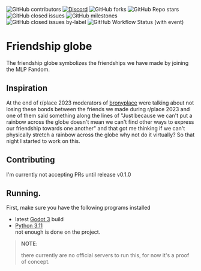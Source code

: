 ![GitHub contributors](https://img.shields.io/github/contributors/bronygamedev/friendship-globe)  [![Discord](https://img.shields.io/discord/999679634994122824)](https://discord.gg/78RVfevpuU)  ![GitHub forks](https://img.shields.io/github/forks/bronygamedev/friendship-globe)  ![GitHub Repo stars](https://img.shields.io/github/stars/bronygamedev/friendship-globe)  ![GitHub closed issues](https://img.shields.io/github/issues-closed/bronygamedev/friendship-globe)  ![GitHub milestones](https://img.shields.io/github/milestones/open/bronygamedev/friendship-globe)  ![GitHub closed issues by-label](https://img.shields.io/github/issues-closed/bronygamedev/friendship-globe/bug)  ![GitHub Workflow Status (with event)](https://img.shields.io/github/actions/workflow/status/bronygamedev/friendship-globe/.github%2Fworkflows%2Fsite.yml)  

# Friendship globe

The friendship globe symbolizes the friendships we have made by joining the MLP Fandom.

## Inspiration

At the end of r/place 2023 moderators of [bronyplace](https://discord.gg/bronyplace) were talking about not losing these bonds between the friends we made during r/place 2023 and one of them said something along the lines of  "Just because we can't put a rainbow across the globe doesn't mean we can't find other ways to express our friendship towards one another" and that got me thinking if we can't physically stretch a rainbow across the globe why not do it virtually? So that night I started to work on this.

## Contributing

I'm currently not accepting PRs until release v0.1.0

## Running.  
First, make sure you have the following programs installed

* latest [Godot 3](https://godotengine.org/download/3.x/) build
* [Python 3.11](https://www.python.org/downloads/)  
not enough is done on the project.

>  **NOTE**:
>
> there currently are no official servers to run this, for now it's a proof of concept.
